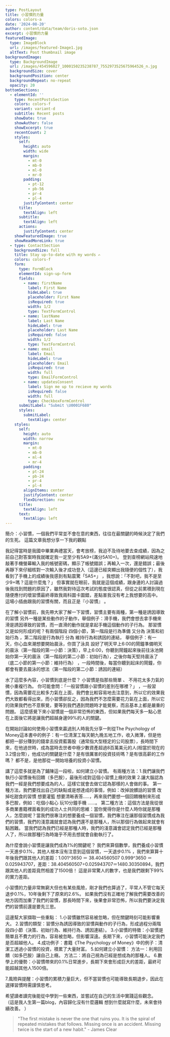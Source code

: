 ```yaml
---
type: PostLayout
title: 小習慣的力量
colors: colors-a
date: '2024-08-20'
author: content/data/team/doris-soto.json
excerpt: 小習慣的力量
featuredImage:
  type: ImageBlock
  url: /images/featured-Image1.jpg
  altText: Post thumbnail image
backgroundImage:
  type: BackgroundImage
  url: /images/454596027_1000150235238787_7552973525675964526_n.jpg
  backgroundSize: cover
  backgroundPosition: center
  backgroundRepeat: no-repeat
  opacity: 20
bottomSections:
  - elementId: ''
    type: RecentPostsSection
    colors: colors-f
    variant: variant-d
    subtitle: Recent posts
    showDate: true
    showAuthor: false
    showExcerpt: true
    recentCount: 2
    styles:
      self:
        height: auto
        width: wide
        margin:
          - mt-0
          - mb-0
          - ml-0
          - mr-0
        padding:
          - pt-12
          - pb-56
          - pr-4
          - pl-4
        justifyContent: center
      title:
        textAlign: left
      subtitle:
        textAlign: left
      actions:
        justifyContent: center
    showFeaturedImage: true
    showReadMoreLink: true
  - type: ContactSection
    backgroundSize: full
    title: Stay up-to-date with my words ✍️
    colors: colors-f
    form:
      type: FormBlock
      elementId: sign-up-form
      fields:
        - name: firstName
          label: First Name
          hideLabel: true
          placeholder: First Name
          isRequired: true
          width: 1/2
          type: TextFormControl
        - name: lastName
          label: Last Name
          hideLabel: true
          placeholder: Last Name
          isRequired: false
          width: 1/2
          type: TextFormControl
        - name: email
          label: Email
          hideLabel: true
          placeholder: Email
          isRequired: true
          width: full
          type: EmailFormControl
        - name: updatesConsent
          label: Sign me up to recieve my words
          isRequired: false
          width: full
          type: CheckboxFormControl
      submitLabel: "Submit \U0001F680"
      styles:
        submitLabel:
          textAlign: center
    styles:
      self:
        height: auto
        width: narrow
        margin:
          - mt-0
          - mb-0
          - ml-4
          - mr-4
        padding:
          - pt-24
          - pb-24
          - pr-4
          - pl-4
        alignItems: center
        justifyContent: center
        flexDirection: row
      title:
        textAlign: left
      text:
        textAlign: left
---
```

簡介：小習慣，一個我們平常並不會在意的東西，往往在最關鍵的時候決定了我們的生死。 這篇文章我想分享一下我的觀點

我記得當時是我國中畢業典禮當天，會考放榜，我迫不及待地要去查成績，因為之前自己對答案時我就確定我一定至少有5A9+(滿分5A10+)。 登到查榜網站飛速地敲著手機螢幕輸入我的帳號密碼，顯示了帳號錯誤；再輸入一次，還是錯誤；最後再靜下來仔細核對一次輸入後才成功登入（這邊已經突顯出我隨便的個性了），我看到了手機上的成績後我感到有點震驚「5A5+」 ，我想說：「不對吧，我不是至少9+嗎？這是什麼鬼？」 但事實就在眼前，我就是這個成績，跟身邊的人討論過後我找到問題的原因了，雖然我對待這次考試的態度很認真，但從之前累積到現在隨便應付的壞習慣最終導致我兩科圖卡圖錯，差點害我沒有考上我想要的高中。 這場小插曲跟我的習慣有關，而且正是『小習慣』 。

在了解小習慣前，我先帶大家了解一下習慣，習慣主要有兩種，第一種是誘因導致的習慣 另外一種是某些動作的子動作，舉個例子：滑手機，我們會想去拿手機來滑是誘因導致的習慣，而一直滑的動作就是拿起手機這個動作的子行為。 那習慣又是如何形成的呢？有兩個階段 四個小節，第一階段是行為準備 又分為 決策和初始行為 ，第二階段是行為執行 分為 維持行為和誘因的連結， 舉個例子：有一天，你心血來潮想要開始晨泳，你買了泳具 設好了明天早上6:00的鬧鐘準備明天的晨泳（第一階段的第一小節：決策），早上6:00，你聽到鬧鐘起來後前往泳池開始你第一天的晨泳（第一階段的第二小節：初始行為），之後你每天堅持晨泳了（底二小節的第一小節：維持行為） ，一段時間後，每當你聽到起床的鬧鐘，你都會有要去晨泳的想法（第一階段的第二小節：誘因的連結）

水了這麼多內容，小習慣到底是什麼？ 小習慣是指那些簡單 、 不用花太多力氣的微小重複行為。 你可能會問：「一般習慣跟小習慣的差別在哪裡？」 ，一般習慣，因為需要花比較多力氣在上面，我們會比較容易地去注意到，所以它的效果我們大致都看得出來，而小習慣卻反之，因為我們不怎麼需要花力氣在上面，所以它的效果我們也不意察覺，要等到我們遇到問題時才能覺察，而且基本上都是嚴重的問題。 這麼感覺下來小習慣是一個非常恐怖的東西，但如果我們每天多一點心思在上面後它將是讓我們超越身邊99%的人的關鍵。

在開始討論如何使用小習慣來贏過別人時我先分享一則從The Psychology of Money這本書中的例子：有一位清潔工每天朝九晚五地工作，收入微薄，但是他都把一部分賺到的錢拿去投資藍籌股（通常指大型穩定的公司股票），長時間下來，在他過世時，成為當時去世者中極少數資產超過8百萬美元的人(相當於現在的3.2憶台幣），他成功的關鍵是什麼？是有很厲害的投資技術嗎？是有很高薪的工作嗎？ 都不是，是他那從一開始培養的投資小習慣。

講了這麼多就是為了鋪陳這一段啦，如何建立小習慣。 有兩種方法：1.我們讓我們執行小習慣後有回饋（多巴胺），最後形成對這個小習慣上癮的效果 2.讓大腦認為我們一經是我們想要成為的人，這樣它就會去做它認為那樣的人會做的事。  第一種方法，我們要找出自己的缺點或是想達成的事情，例如：改掉說髒話的習慣 改掉吃甜食的習慣 想要灌籃 想要清晰表答.....，再來我們要想一個回饋機制來形成多巴胺，例如：吃個小點心 玩10分鐘手機 ......。 第二種方法：這個方法是我從很多商業書籍裡面看到的成功人士共同的思維：當你覺得你是什麼人時你就是那種人，怎麼說呢？當我們很專注的想要養成一個習慣，我們專注在讓那個習慣成為我們的習慣，我們的淺意識就會認為我們還不是那種人，所以那個行為做起來就會有點困難。 當我們認為我們已經是那種人時，我們的淺意識會認定我們已經是那種人了，所以做那種行為時幾乎不用去想就會自動執行了。

為什麼會說小習慣是讓我們成為1%的關鍵呢？ 我們來算個數學，我們養成小習慣一天進步0.1%，其他人根本沒有注意到這個習慣，一天退步0.1% ，我們來算算十年後我們跟其他人的差距：1.001^3650 ＝ 38.404560507 0.999^3650 ＝ 0.025943707，差距：38.404560507÷0.025943707＝1480.30350894，我們跟其他人的差距竟然相差了1500倍！ 這是非常驚人的數字，也是我們跟剩下99%的實力差距。

小習慣的力量非常無窮大但也有某些風險，剛才我們也算過了，平常人不管它每天退步0.1%，10年後剩下了原來的2.6%。 如果我們沒有正確地了解我們需要改善的地方因而加重了我們的習慣，那長時間下來，後果會非常恐怖，所以我們要決定我們的習慣前還是要先三思。

這邊幫大家擷取一些重點：
1.小習慣雖然容易被忽略，但在關鍵時刻可能影響重大。
2.習慣的類型：習慣分為誘因導致的習慣與動作的子行為，形成過程分兩階段四小節（決策、初始行為、維持行為、誘因連結）。
3.小習慣的特徵：小習慣是簡單且不費力的行為，容易被忽略，但影響深遠。長期下來，小習慣可能決定我們是否超越他人。
4.成功例子：書籍《The Psychology of Money》中的例子：清潔工透過小習慣的投資，積累了大量財富。
5.如何建立小習慣：
方法一：利用回饋（如多巴胺）讓自己上癮。
方法二：將自己視為已經是想成為的那種人。
6.數學上的優勢：小習慣帶來的0.1%日常進步，長期下來會形成巨大的差距，最終可能超越其他人1500倍。

7.風險與提醒：小習慣的累積力量巨大，但不當習慣也可能導致長期退步，因此在選擇習慣時需謹慎思考。

希望讀者讀完後能從中學到一些東西，並嘗試在自己的生活中實踐這些觀念。
（這是我人生第一篇blog，內容歸化沒有什麼邏輯 想到什麼就寫什麼，未來會持續改善。 ）

> "The first mistake is never the one that ruins you. It is the spiral of repeated mistakes that follows. Missing once is an accident. Missing twice is the start of a new habit." - James Clear

